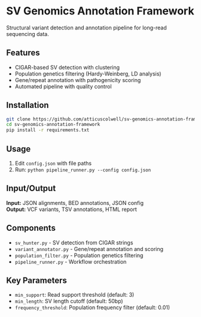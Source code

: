 # SV Genomics Annotation Framework

Structural variant detection and annotation pipeline for long-read sequencing data.

## Features

- CIGAR-based SV detection with clustering
- Population genetics filtering (Hardy-Weinberg, LD analysis)
- Gene/repeat annotation with pathogenicity scoring
- Automated pipeline with quality control

## Installation

```bash
git clone https://github.com/atticuscolwell/sv-genomics-annotation-framework.git
cd sv-genomics-annotation-framework
pip install -r requirements.txt
```

## Usage

1. Edit `config.json` with file paths
2. Run: `python pipeline_runner.py --config config.json`

## Input/Output

**Input:** JSON alignments, BED annotations, JSON config  
**Output:** VCF variants, TSV annotations, HTML report

## Components

- `sv_hunter.py` - SV detection from CIGAR strings
- `variant_annotator.py` - Gene/repeat annotation and scoring  
- `population_filter.py` - Population genetics filtering
- `pipeline_runner.py` - Workflow orchestration

## Key Parameters

- `min_support`: Read support threshold (default: 3)
- `min_length`: SV length cutoff (default: 50bp)  
- `frequency_threshold`: Population frequency filter (default: 0.01)